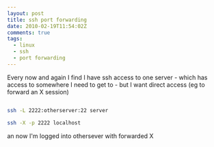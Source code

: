 ```yaml
---
layout: post
title: ssh port forwarding
date: 2010-02-19T11:54:02Z
comments: true
tags:
  - linux
  - ssh
  - port forwarding
---
```


Every now and again I find I have ssh access to one server - which has access to somewhere I need to get to - but I want direct access (eg to forward an X session)

<!--more-->

```bash

ssh -L 2222:otherserver:22 server

ssh -X -p 2222 localhost

```

an now I'm logged into othersever with forwarded X
